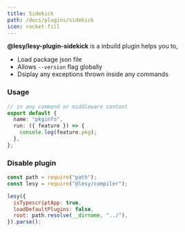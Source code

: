 ```yaml
---
title: Sidekick
path: /docs/plugins/sidekick
icon: rocket-fill
---
```


**@lesy/lesy-plugin-sidekick** is a inbuild plugin helps you to,

- Load package json file
- Allows `--version` flag globally
- Dsiplay any exceptions thrown inside any commands

### Usage

```typescript
// in any command or middleware context
export default {
  name: "pkginfo",
  run: ({ feature }) => {
    console.log(feature.pkg);
  },
};
```

### Disable plugin

```js
const path = require("path");
const lesy = require("@lesy/compiler");

lesy({
  isTypescriptApp: true,
  loadDefaultPlugins: false,
  root: path.resolve(__dirname, "../"),
}).parse();
```
